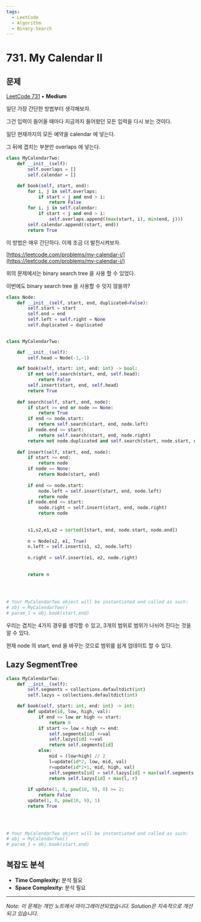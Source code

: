 ```yaml
---
tags:
  - LeetCode
  - Algorithm
  - Binary-Search
---
```


# 731. My Calendar II

## 문제

[LeetCode 731](https://leetcode.com/problems/my-calendar-ii/) • **Medium**

일단 가장 간단한 방법부터 생각해보자.

그건 입력이 들어올 때마다 지금까지 들어왔던 모든 입력을 다시 보는 것이다.

일단 현재까지의 모든 예약을 calendar 에 넣는다.

그 뒤에 겹치는 부분만 overlaps 에 넣는다.

  

```python
class MyCalendarTwo:
    def __init__(self):
        self.overlaps = []
        self.calendar = []

    def book(self, start, end):
        for i, j in self.overlaps:
            if start < j and end > i:
                return False
        for i, j in self.calendar:
            if start < j and end > i:
                self.overlaps.append((max(start, i), min(end, j)))
        self.calendar.append((start, end))
        return True
```

  

이 방법은 매우 간단하다. 이제 조금 더 발전시켜보자.

  

[https://leetcode.com/problems/my-calendar-i/](https://leetcode.com/problems/my-calendar-i/)

위의 문제에서는 binary search tree 을 사용 할 수 있었다.

이번에도 binary search tree 을 사용할 수 잇지 않을까?

  

```python
class Node:
    def __init__(self, start, end, duplicated=False):
        self.start = start
        self.end = end
        self.left = self.right = None
        self.duplicated = duplicated
    

class MyCalendarTwo:

    def __init__(self):
        self.head = Node(-1,-1)

    def book(self, start: int, end: int) -> bool:
        if not self.search(start, end, self.head):
            return False
        self.insert(start, end, self.head)
        return True
        
    def search(self, start, end, node):
        if start >= end or node == None:
            return True
        if end <= node.start:
            return self.search(start, end, node.left)
        if node.end <= start:
            return self.search(start, end, node.right)
        return not node.duplicated and self.search(start, node.start, node.left) and self.search(node.end, end, node.right)
    
    def insert(self, start, end, node):
        if start >= end:
            return node
        if node == None:
            return Node(start, end)
        
        if end <= node.start:
            node.left = self.insert(start, end, node.left)
            return node
        if node.end <= start:
            node.right = self.insert(start, end, node.right)
            return node
        
        
        s1,s2,e1,e2 = sorted([start, end, node.start, node.end])
        
        n = Node(s2, e1, True)
        n.left = self.insert(s1, s2, node.left)
        
        n.right = self.insert(e1, e2, node.right)
        
        
        return n
        
        
    

# Your MyCalendarTwo object will be instantiated and called as such:
# obj = MyCalendarTwo()
# param_1 = obj.book(start,end)
```

  

우리는 겹치는 4가지 경우를 생각할 수 있고, 3개의 범위로 범위가 나뉘어 진다는 것을 알 수 있다.

현재 node 의 start, end 을 바꾸는 것으로 범위를 쉽게 업데이트 할 수 있다.

  

  

## Lazy SegmentTree

```python
class MyCalendarTwo:
    def __init__(self):
        self.segments = collections.defaultdict(int)
        self.lazys = collections.defaultdict(int)

    def book(self, start: int, end: int) -> int:
        def update(id, low, high, val):
            if end <= low or high <= start:
                return 0 
            if start <= low < high <= end:
                self.segments[id] +=val
                self.lazys[id] +=val
                return self.segments[id]
            else:
                mid = (low+high) // 2
                l=update(id*2, low, mid, val)
                r=update(id*2+1, mid, high, val)
                self.segments[id] = self.lazys[id] + max(self.segments[id*2], self.segments[id*2+1])
                return self.lazys[id] + max(l, r)
            
        if update(1, 0, pow(10, 9), 0) >= 2:
            return False
        update(1, 0, pow(10, 9), 1)
        return True
        
        


# Your MyCalendarTwo object will be instantiated and called as such:
# obj = MyCalendarTwo()
# param_1 = obj.book(start,end)
```

## 복잡도 분석

- **Time Complexity:** 분석 필요
- **Space Complexity:** 분석 필요


---

*Note: 이 문제는 개인 노트에서 마이그레이션되었습니다. Solution은 지속적으로 개선되고 있습니다.*
